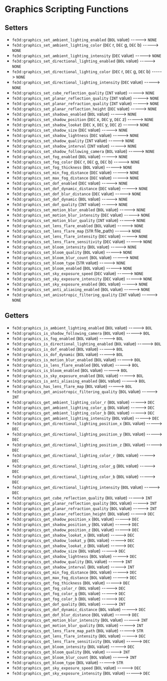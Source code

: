 # Graphics Scripting Functions

## Setters

- `fe3d:graphics_set_ambient_lighting_enabled` (`BOL` value) -----> `NONE`
- `fe3d:graphics_set_ambient_lighting_color` (`DEC` r, `DEC` g, `DEC` b) -----> `NONE`
- `fe3d:graphics_set_ambient_lighting_intensity` (`DEC` value) -----> `NONE`
- `fe3d:graphics_set_directional_lighting_enabled` (`BOL` value) -----> `NONE`
- `fe3d:graphics_set_directional_lighting_color` (`DEC` r, `DEC` g, `DEC` b) -----> `NONE`
- `fe3d:graphics_set_directional_lighting_intensity` (`DEC` value) -----> `NONE`
- `fe3d:graphics_set_cube_reflection_quality` (`INT` value) -----> `NONE`
- `fe3d:graphics_set_planar_reflection_quality` (`INT` value) -----> `NONE`
- `fe3d:graphics_set_planar_refraction_quality` (`INT` value) -----> `NONE`
- `fe3d:graphics_set_planar_reflection_height` (`DEC` value) -----> `NONE`
- `fe3d:graphics_set_shadows_enabled` (`BOL` value) -----> `NONE`
- `fe3d:graphics_set_shadow_position` (`DEC` x, `DEC` y, `DEC` z) -----> `NONE`
- `fe3d:graphics_set_shadow_lookat` (`DEC` x, `DEC` y, `DEC` z) -----> `NONE`
- `fe3d:graphics_set_shadow_size` (`DEC` value) -----> `NONE`
- `fe3d:graphics_set_shadow_lightness` (`DEC` value) -----> `NONE`
- `fe3d:graphics_set_shadow_quality` (`INT` value) -----> `NONE`
- `fe3d:graphics_set_shadow_interval` (`INT` value) -----> `NONE`
- `fe3d:graphics_set_shadow_following_camera` (`BOL` value) -----> `NONE`
- `fe3d:graphics_set_fog_enabled` (`BOL` value) -----> `NONE`
- `fe3d:graphics_set_fog_color` (`DEC` r, `DEC` g, `DEC` b) -----> `NONE`
- `fe3d:graphics_set_fog_thickness` (`BOL` value) -----> `NONE`
- `fe3d:graphics_set_min_fog_distance` (`DEC` value) -----> `NONE`
- `fe3d:graphics_set_max_fog_distance` (`DEC` value) -----> `NONE`
- `fe3d:graphics_set_dof_enabled` (`DEC` value) -----> `NONE`
- `fe3d:graphics_set_dof_dynamic_distance` (`DEC` value) -----> `NONE`
- `fe3d:graphics_set_dof_blur_distance` (`DEC` value) -----> `NONE`
- `fe3d:graphics_set_dof_dynamic` (`BOL` value) -----> `NONE`
- `fe3d:graphics_set_dof_quality` (`INT` value) -----> `NONE`
- `fe3d:graphics_set_motion_blur_enabled` (`BOL` value) -----> `NONE`
- `fe3d:graphics_set_motion_blur_intensity` (`DEC` value) -----> `NONE`
- `fe3d:graphics_set_motion_blur_quality` (`INT` value) -----> `NONE`
- `fe3d:graphics_set_lens_flare_enabled` (`BOL` value) -----> `NONE`
- `fe3d:graphics_set_lens_flare_map` (`STR` file_path) -----> `NONE`
- `fe3d:graphics_set_lens_flare_intensity` (`DEC` value) -----> `NONE`
- `fe3d:graphics_set_lens_flare_sensitivity` (`DEC` value) -----> `NONE`
- `fe3d:graphics_set_bloom_intensity` (`BOL` value) -----> `NONE`
- `fe3d:graphics_set_bloom_quality` (`BOL` value) -----> `NONE`
- `fe3d:graphics_set_bloom_blur_count` (`BOL` value) -----> `NONE`
- `fe3d:graphics_set_bloom_type` (`STR` value) -----> `NONE`
- `fe3d:graphics_set_bloom_enabled` (`BOL` value) -----> `NONE`
- `fe3d:graphics_set_sky_exposure_speed` (`DEC` value) -----> `NONE`
- `fe3d:graphics_set_sky_exposure_intensity` (`DEC` value) -----> `NONE`
- `fe3d:graphics_set_sky_exposure_enabled` (`BOL` value) -----> `NONE`
- `fe3d:graphics_set_anti_aliasing_enabled` (`BOL` value) -----> `NONE`
- `fe3d:graphics_set_anisotropic_filtering_quality` (`INT` value) -----> `NONE`

## Getters

- `fe3d:graphics_is_ambient_lighting_enabled` (`BOL` value) -----> `BOL`
- `fe3d:graphics_is_shadow_following_camera` (`BOL` value) -----> `BOL`
- `fe3d:graphics_is_fog_enabled` (`BOL` value) -----> `BOL`
- `fe3d:graphics_is_directional_lighting_enabled` (`BOL` value) -----> `BOL`
- `fe3d:graphics_is_dof_enabled` (`BOL` value) -----> `BOL`
- `fe3d:graphics_is_dof_dynamic` (`BOL` value) -----> `BOL`
- `fe3d:graphics_is_motion_blur_enabled` (`BOL` value) -----> `BOL`
- `fe3d:graphics_is_lens_flare_enabled` (`BOL` value) -----> `BOL`
- `fe3d:graphics_is_bloom_enabled` (`BOL` value) -----> `BOL`
- `fe3d:graphics_is_sky_exposure_enabled` (`BOL` value) -----> `BOL`
- `fe3d:graphics_is_anti_aliasing_enabled` (`BOL` value) -----> `BOL`
- `fe3d:graphics_has_lens_flare_map` (`BOL` value) -----> `BOL`
- `fe3d:graphics_get_anisotropic_filtering_quality` (`BOL` value) -----> `INT`
- `fe3d:graphics_get_ambient_lighting_color_r` (`BOL` value) -----> `DEC`
- `fe3d:graphics_get_ambient_lighting_color_g` (`BOL` value) -----> `DEC`
- `fe3d:graphics_get_ambient_lighting_color_b` (`BOL` value) -----> `DEC`
- `fe3d:graphics_get_ambient_lighting_intensity` (`BOL` value) -----> `DEC`
- `fe3d:graphics_get_directional_lighting_position_x` (`BOL` value) -----> `DEC`
- `fe3d:graphics_get_directional_lighting_position_y` (`BOL` value) -----> `DEC`
- `fe3d:graphics_get_directional_lighting_position_z` (`BOL` value) -----> `DEC`
- `fe3d:graphics_get_directional_lighting_color_r` (`BOL` value) -----> `DEC`
- `fe3d:graphics_get_directional_lighting_color_g` (`BOL` value) -----> `DEC`
- `fe3d:graphics_get_directional_lighting_color_b` (`BOL` value) -----> `DEC`
- `fe3d:graphics_get_directional_lighting_intensity` (`BOL` value) -----> `DEC`
- `fe3d:graphics_get_cube_reflection_quality` (`BOL` value) -----> `INT`
- `fe3d:graphics_get_planar_reflection_quality` (`BOL` value) -----> `INT`
- `fe3d:graphics_get_planar_refraction_quality` (`BOL` value) -----> `INT`
- `fe3d:graphics_get_planar_reflection_height` (`BOL` value) -----> `DEC`
- `fe3d:graphics_get_shadow_position_x` (`BOL` value) -----> `DEC`
- `fe3d:graphics_get_shadow_position_y` (`BOL` value) -----> `DEC`
- `fe3d:graphics_get_shadow_position_z` (`BOL` value) -----> `DEC`
- `fe3d:graphics_get_shadow_lookat_x` (`BOL` value) -----> `DEC`
- `fe3d:graphics_get_shadow_lookat_y` (`BOL` value) -----> `DEC`
- `fe3d:graphics_get_shadow_lookat_z` (`BOL` value) -----> `DEC`
- `fe3d:graphics_get_shadow_size` (`BOL` value) -----> `DEC`
- `fe3d:graphics_get_shadow_lightness` (`BOL` value) -----> `DEC`
- `fe3d:graphics_get_shadow_quality` (`BOL` value) -----> `INT`
- `fe3d:graphics_get_shadow_interval` (`BOL` value) -----> `INT`
- `fe3d:graphics_get_min_fog_distance` (`BOL` value) -----> `DEC`
- `fe3d:graphics_get_max_fog_distance` (`BOL` value) -----> `DEC`
- `fe3d:graphics_get_fog_thickness` (`BOL` value) -----> `DEC`
- `fe3d:graphics_get_fog_color_r` (`BOL` value) -----> `DEC`
- `fe3d:graphics_get_fog_color_g` (`BOL` value) -----> `DEC`
- `fe3d:graphics_get_fog_color_b` (`BOL` value) -----> `DEC`
- `fe3d:graphics_get_dof_quality` (`BOL` value) -----> `INT`
- `fe3d:graphics_get_dof_dynamic_distance` (`BOL` value) -----> `DEC`
- `fe3d:graphics_get_dof_blur_distance` (`BOL` value) -----> `DEC`
- `fe3d:graphics_get_motion_blur_intensity` (`BOL` value) -----> `INT`
- `fe3d:graphics_get_motion_blur_quality` (`BOL` value) -----> `INT`
- `fe3d:graphics_get_lens_flare_map_path` (`BOL` value) -----> `STR`
- `fe3d:graphics_get_lens_flare_intensity` (`BOL` value) -----> `DEC`
- `fe3d:graphics_get_lens_flare_sensitivity` (`BOL` value) -----> `DEC`
- `fe3d:graphics_get_bloom_intensity` (`BOL` value) -----> `DEC`
- `fe3d:graphics_get_bloom_quality` (`BOL` value) -----> `INT`
- `fe3d:graphics_get_bloom_blur_count` (`BOL` value) -----> `INT`
- `fe3d:graphics_get_bloom_type` (`BOL` value) -----> `STR`
- `fe3d:graphics_get_sky_exposure_speed` (`BOL` value) -----> `DEC`
- `fe3d:graphics_get_sky_exposure_intensity` (`BOL` value) -----> `DEC`
